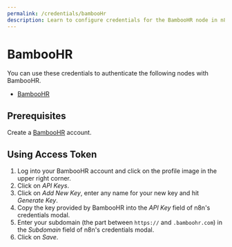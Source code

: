 ```yaml
---
permalink: /credentials/bambooHr
description: Learn to configure credentials for the BambooHR node in n8n
---
```


# BambooHR

You can use these credentials to authenticate the following nodes with BambooHR.
- [BambooHR](../../nodes-library/nodes/bambooHr/README.md)

## Prerequisites

Create a [BambooHR](https://www.bamboohr.com/) account.

## Using Access Token

1. Log into your BambooHR account and click on the profile image in the upper right corner.
2. Click on *API Keys*.
3. Click on *Add New Key*, enter any name for your new key and hit *Generate Key*.
4. Copy the key provided by BambooHR into the *API Key* field of n8n's credentials modal.
5. Enter your subdomain (the part between `https://` and `.bamboohr.com`) in the *Subdomain* field of n8n's credentials modal.
6. Click on *Save*.
